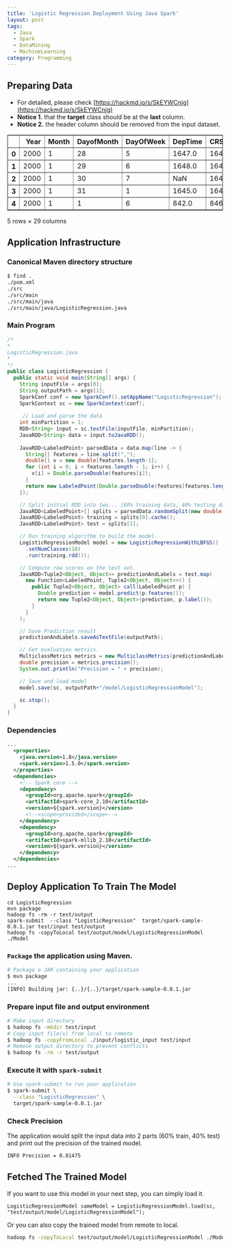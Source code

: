 ```yaml
---
title: 'Logistic Regression Deployment Using Java Spark'
layout: post
tags:
  - Java
  - Spark
  - DataMining
  - MachineLearning
category: Programming
---
```


<!--more-->

## Preparing Data 
- For detailed, please check [https://hackmd.io/s/SkEYWCnjg](https://hackmd.io/s/SkEYWCnjg)
- **Notice 1.** that the **target** class should be at the **last** column.
- **Notice 2.** the header column should be removed from the input dataset.
<div>
<table border="1" class="dataframe">
  <thead>
    <tr style="text-align: right;">
      <th></th>
      <th>Year</th>
      <th>Month</th>
      <th>DayofMonth</th>
      <th>DayOfWeek</th>
      <th>DepTime</th>
      <th>CRSDepTime</th>
      <th>ArrTime</th>
      <th>CRSArrTime</th>
      <th>UniqueCarrier</th>
      <th>FlightNum</th>
      <th>...</th>
      <th>TaxiIn</th>
      <th>TaxiOut</th>
      <th>Cancelled</th>
      <th>CancellationCode</th>
      <th>Diverted</th>
      <th>CarrierDelay</th>
      <th>WeatherDelay</th>
      <th>NASDelay</th>
      <th>SecurityDelay</th>
      <th>LateAircraftDelay</th>
    </tr>
  </thead>
  <tbody>
    <tr>
      <th>0</th>
      <td>2000</td>
      <td>1</td>
      <td>28</td>
      <td>5</td>
      <td>1647.0</td>
      <td>1647</td>
      <td>1906.0</td>
      <td>1859</td>
      <td>HP</td>
      <td>154</td>
      <td>...</td>
      <td>15</td>
      <td>11</td>
      <td>0</td>
      <td>NaN</td>
      <td>0</td>
      <td>NaN</td>
      <td>NaN</td>
      <td>NaN</td>
      <td>NaN</td>
      <td>NaN</td>
    </tr>
    <tr>
      <th>1</th>
      <td>2000</td>
      <td>1</td>
      <td>29</td>
      <td>6</td>
      <td>1648.0</td>
      <td>1647</td>
      <td>1939.0</td>
      <td>1859</td>
      <td>HP</td>
      <td>154</td>
      <td>...</td>
      <td>5</td>
      <td>47</td>
      <td>0</td>
      <td>NaN</td>
      <td>0</td>
      <td>NaN</td>
      <td>NaN</td>
      <td>NaN</td>
      <td>NaN</td>
      <td>NaN</td>
    </tr>
    <tr>
      <th>2</th>
      <td>2000</td>
      <td>1</td>
      <td>30</td>
      <td>7</td>
      <td>NaN</td>
      <td>1647</td>
      <td>NaN</td>
      <td>1859</td>
      <td>HP</td>
      <td>154</td>
      <td>...</td>
      <td>0</td>
      <td>0</td>
      <td>1</td>
      <td>NaN</td>
      <td>0</td>
      <td>NaN</td>
      <td>NaN</td>
      <td>NaN</td>
      <td>NaN</td>
      <td>NaN</td>
    </tr>
    <tr>
      <th>3</th>
      <td>2000</td>
      <td>1</td>
      <td>31</td>
      <td>1</td>
      <td>1645.0</td>
      <td>1647</td>
      <td>1852.0</td>
      <td>1859</td>
      <td>HP</td>
      <td>154</td>
      <td>...</td>
      <td>7</td>
      <td>14</td>
      <td>0</td>
      <td>NaN</td>
      <td>0</td>
      <td>NaN</td>
      <td>NaN</td>
      <td>NaN</td>
      <td>NaN</td>
      <td>NaN</td>
    </tr>
    <tr>
      <th>4</th>
      <td>2000</td>
      <td>1</td>
      <td>1</td>
      <td>6</td>
      <td>842.0</td>
      <td>846</td>
      <td>1057.0</td>
      <td>1101</td>
      <td>HP</td>
      <td>609</td>
      <td>...</td>
      <td>3</td>
      <td>8</td>
      <td>0</td>
      <td>NaN</td>
      <td>0</td>
      <td>NaN</td>
      <td>NaN</td>
      <td>NaN</td>
      <td>NaN</td>
      <td>NaN</td>
    </tr>
  </tbody>
</table>
<p>5 rows × 29 columns</p>
</div>

## Application Infrastructure

### Canonical Maven directory structure
```sh
$ find .
./pom.xml
./src
./src/main
./src/main/java
./src/main/java/LogisticRegression.java
```

### Main Program
```java
/*
*
LogisticRegression.java
*
*/
public class LogisticRegression {
  public static void main(String[] args) {
    String inputFile = args[0];
    String outputPath = args[1];
    SparkConf conf = new SparkConf().setAppName("LogisticRegression");
    SparkContext sc = new SparkContext(conf);
    
     // Load and parse the data
    int minPartition = 1;
    RDD<String> input = sc.textFile(inputFile, minPartition);
    JavaRDD<String> data = input.toJavaRDD(); 
        
    JavaRDD<LabeledPoint> parsedData = data.map(line -> {
      String[] features = line.split(",");
      double[] v = new double[features.length-1];
      for (int i = 0; i < features.length - 1; i++) {
        v[i] = Double.parseDouble(features[i]);
      }
      return new LabeledPoint(Double.parseDouble(features[features.length-1]), Vectors.dense(v));
    });

    // Split initial RDD into two... [60% training data, 40% testing data].
    JavaRDD<LabeledPoint>[] splits = parsedData.randomSplit(new double[] {0.6, 0.4}, 11L);
    JavaRDD<LabeledPoint> training = splits[0].cache();
    JavaRDD<LabeledPoint> test = splits[1];

    // Run training algorithm to build the model.
    LogisticRegressionModel model = new LogisticRegressionWithLBFGS()
      .setNumClasses(10)
      .run(training.rdd());

    // Compute raw scores on the test set.
    JavaRDD<Tuple2<Object, Object>> predictionAndLabels = test.map(
      new Function<LabeledPoint, Tuple2<Object, Object>>() {
        public Tuple2<Object, Object> call(LabeledPoint p) {
          Double prediction = model.predict(p.features());
          return new Tuple2<Object, Object>(prediction, p.label());
        }
      }
    );

    // Save Prediction result
    predictionAndLabels.saveAsTextFile(outputPath);

    // Get evaluation metrics.
    MulticlassMetrics metrics = new MulticlassMetrics(predictionAndLabels.rdd());
    double precision = metrics.precision();
    System.out.println("Precision = " + precision);

    // Save and load model
    model.save(sc, outputPath+"/model/LogisticRegressionModel");

    sc.stop();
  }
}
```

### Dependencies
```xml
...
  <properties>
    <java.version>1.8</java.version>
    <spark.version>1.5.0</spark.version>
  </properties>
  <dependencies>
    <!-- Spark core -->
    <dependency>
      <groupId>org.apache.spark</groupId>
      <artifactId>spark-core_2.10</artifactId>
      <version>${spark.version}</version>
      <!--<scope>provided</scope>-->
    </dependency>
    <dependency>
      <groupId>org.apache.spark</groupId>
      <artifactId>spark-mllib_2.10</artifactId>
      <version>${spark.version}</version>
    </dependency>
  </dependencies>
...
```

## Deploy Application To Train The Model
```shell
cd LogisticRegression
mvn package
hadoop fs -rm -r test/output
spark-submit  --class "LogisticRegression"  target/spark-sample-0.0.1.jar test/input test/output
hadoop fs -copyToLocal test/output/model/LogisticRegressionModel ./Model
```


### `Package` the application using Maven.
```sh
# Package a JAR containing your application
$ mvn package
...
[INFO] Building jar: {..}/{..}/target/spark-sample-0.0.1.jar
```
### Prepare input file and output environment
```sh
# Make input directory
$ hadoop fs -mkdir test/input
# Copy input file(s) from local to remote
$ hadoop fs -copyFromLocal ./input/logistic_input test/input
# Remove output directory to prevent conflicts 
$ hadoop fs -rm -r test/output
```

### Execute it with `spark-submit`
```sh
# Use spark-submit to run your application
$ spark-submit \
  --class "LogisticRegression" \
  target/spark-sample-0.0.1.jar
```

### Check Precision
The application would split the input data into 2 parts (60% train, 40% test) and print out the precision of the trained model.
```sh
INFO Precision = 0.81475
```

## Fetched The Trained Model

If you want to use this model in your next step, you can simply load it.
```
LogisticRegressionModel sameModel = LogisticRegressionModel.load(sc, "test/output/model/LogisticRegressionModel");
```

Or you can also copy the trained model from remote to local.
```sh
hadoop fs -copyToLocal test/output/model/LogisticRegressionModel ./Model
```